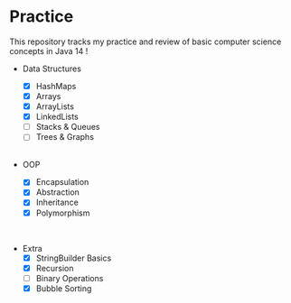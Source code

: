 # Practice

This repository tracks my practice and review of basic computer science concepts in Java 14 !

* Data Structures
  - [x] HashMaps
  - [x] Arrays
  - [x] ArrayLists
  - [x] LinkedLists
  - [ ] Stacks & Queues
  - [ ] Trees & Graphs
  
  <br />
  
* OOP
  - [x] Encapsulation
  - [x] Abstraction
  - [x] Inheritance
  - [x] Polymorphism

<br />

* Extra
  - [x] StringBuilder Basics
  - [x] Recursion
  - [ ] Binary Operations
  - [x] Bubble Sorting
